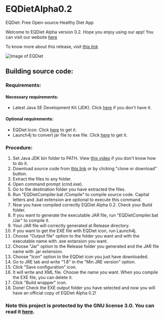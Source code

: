 # EQDietAlpha0.2
EQDiet: Free Open-source Healthy Diet App

Welcome to EQDiet Alpha version 0.2. Hope you enjoy using our app! You can visit our website [here](https://eqdiet.weebly.com)

To know more about this release, visit [this link](https://eqdiet.weebly.com/release-notes)

![Image of EQDiet](https://lh6.googleusercontent.com/bqiw4dCTddiOLClblZnxOgBssj3oIpJgwdYpOim8uN8c-jO2l0vwFuor8uqTpSlsVxLO_aRLgMWqcjudv-jj=w1366-h657)

## Building source code:

### Requirements:

#### Necessary requirements:

- Latest Java SE Development Kit (JDK). Click [here](https://bit.ly/javadevelopmentkit) if you don't have it.

#### Optional requirements:

- EQDiet Icon. Click [here](https://eqdiet.weebly.com/uploads/1/2/2/7/122786941/eqdiet_orig.png) to get it.
- Launch4j to convert jar file to exe file. Click [here](https://sourceforge.net/projects/launch4j/) to get it.

### Procedure:

1. Set Java JDK bin folder to PATH. View [this video](https://www.youtube.com/watch?v=vhBNV8no4CI) if you don't know how to do it.
2. Download source code from [this link](https://github.com/EQDiet/EQDietAlpha0.2/archive/master.zip) or by clicking "clone or download" button.
3. Extract the files to any folder.
4. Open command prompt (cmd.exe).
5. Go to the destination folder you have extracted the files.
6. Run "EQDietCompiler.bat /Compile" to compile source code. Capital letters and .bat extension are optional to execute this command.
7. Now you have compiled correctly EQDiet Alpha 0.2. Check your Build folder.
8. If you want to generate the executable JAR file, run "EQDietCompiler.bat /Jar" to compile it.
9. Your JAR file will correctly generated at Release directory.
10. If you want to get the EXE file with EQDiet icon, run Launch4j.
11. Choose "Output file" option to the folder you want and with the executable name with .exe extansion you want.
12. Choose "Jar" option to the Release folder you generated and the JAR file name with .jar extension.
13. Choose "Icon" option to the EQDiet icon you just have downloaded.
14. Go to JRE tab and write "1.8" in the "Min JRE version" option.
15. Click "Save configuration" icon.
16. It will write and XML file. Choose the name you want. When you compile the EXE file, you can delete it.
17. Click "Build wrapper" icon.
18. Done! Check the EXE output folder you have selected and now you will have an official copy of EQDiet Alpha 0.2!

### Note this project is protected by the GNU license 3.0. You can read it [here](https://github.com/EQDiet/EQDietAlpha0.2/blob/master/LICENSE).
